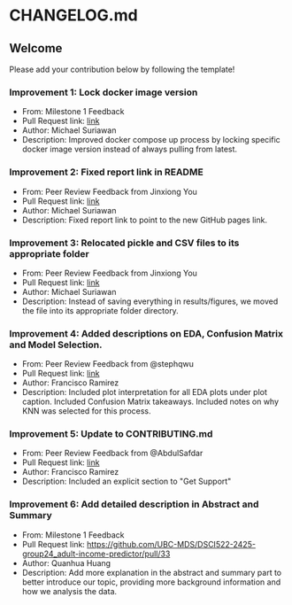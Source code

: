 # CHANGELOG.md

## Welcome

Please add your contribution below by following the template!

### Improvement 1: Lock docker image version

- From: Milestone 1 Feedback
- Pull Request link: [link](https://github.com/UBC-MDS/DSCI522-2425-group24_adult-income-predictor/pull/44)
- Author: Michael Suriawan
- Description: Improved docker compose up process by locking specific docker image version instead of always pulling from latest.

### Improvement 2: Fixed report link in README

- From: Peer Review Feedback from Jinxiong You
- Pull Request link: [link](https://github.com/UBC-MDS/DSCI522-2425-group24_adult-income-predictor/commit/a6db8a7bc436f5b6b5d809da2d152ca8f03150a2)
- Author: Michael Suriawan
- Description: Fixed report link to point to the new GitHub pages link.

### Improvement 3: Relocated pickle and CSV files to its appropriate folder

- From: Peer Review Feedback from Jinxiong You
- Pull Request link: [link](https://github.com/UBC-MDS/DSCI522-2425-group24_adult-income-predictor/pull/44)
- Author: Michael Suriawan
- Description: Instead of saving everything in results/figures, we moved the file into its appropriate folder directory.

### Improvement 4: Added descriptions on EDA, Confusion Matrix and Model Selection.

- From: Peer Review Feedback from @stephqwu
- Pull Request link: [link](https://github.com/UBC-MDS/DSCI522-2425-group24_adult-income-predictor/pull/48)
- Author: Francisco Ramirez
- Description: Included plot interpretation for all EDA plots under plot caption. Included Confusion Matrix takeaways. Included notes on why KNN was selected for this process.

### Improvement 5: Update to CONTRIBUTING.md

- From: Peer Review Feedback from @AbdulSafdar
- Pull Request link: [link](https://github.com/UBC-MDS/DSCI522-2425-group24_adult-income-predictor/pull/48)
- Author: Francisco Ramirez
- Description: Included an explicit section to "Get Support"

### Improvement 6: Add detailed description in Abstract and Summary

- From: Milestone 1 Feedback
- Pull Request link: https://github.com/UBC-MDS/DSCI522-2425-group24_adult-income-predictor/pull/33
- Author: Quanhua Huang
- Description: Add more explanation in the abstract and summary part to better introduce our topic, providing more background information and how we analysis the data.
